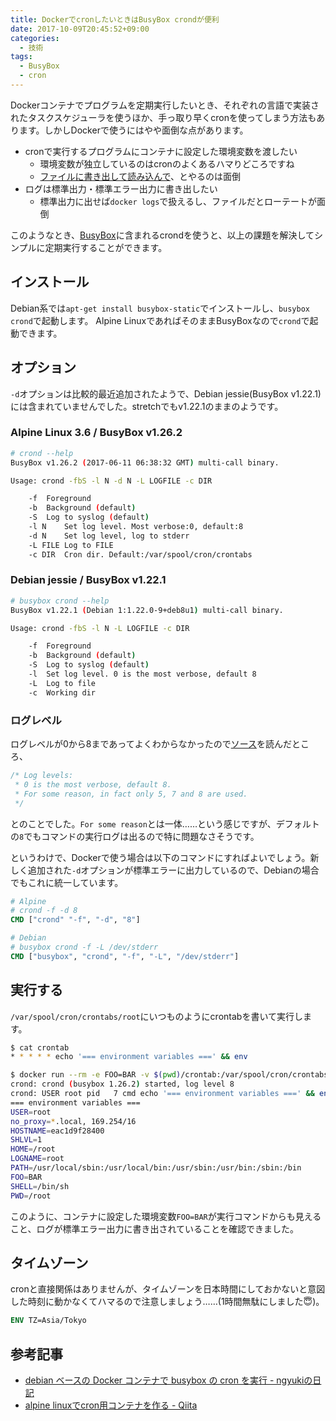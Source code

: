 ```yaml
---
title: DockerでcronしたいときはBusyBox crondが便利
date: 2017-10-09T20:45:52+09:00
categories:
  - 技術
tags:
  - BusyBox
  - cron
---
```


Dockerコンテナでプログラムを定期実行したいとき、それぞれの言語で実装されたタスクスケジューラを使うほか、手っ取り早くcronを使ってしまう方法もあります。しかしDockerで使うにはやや面倒な点があります。

- cronで実行するプログラムにコンテナに設定した環境変数を渡したい
  - 環境変数が独立しているのはcronのよくあるハマりどころですね
  - [ファイルに書き出して読み込んで](https://qiita.com/rerofumi/items/fc0126c4e985b78f769b)、とやるのは面倒
- ログは標準出力・標準エラー出力に書き出したい
  - 標準出力に出せば`docker logs`で扱えるし、ファイルだとローテートが面倒

このようなとき、[BusyBox](https://busybox.net/)に含まれるcrondを使うと、以上の課題を解決してシンプルに定期実行することができます。

## インストール

Debian系では`apt-get install busybox-static`でインストールし、`busybox crond`で起動します。
Alpine LinuxであればそのままBusyBoxなので`crond`で起動できます。

## オプション

`-d`オプションは比較的最近追加されたようで、Debian jessie(BusyBox v1.22.1)には含まれていませんでした。stretchでもv1.22.1のままのようです。

### Alpine Linux 3.6 / BusyBox v1.26.2

```sh
# crond --help
BusyBox v1.26.2 (2017-06-11 06:38:32 GMT) multi-call binary.

Usage: crond -fbS -l N -d N -L LOGFILE -c DIR

	-f	Foreground
	-b	Background (default)
	-S	Log to syslog (default)
	-l N	Set log level. Most verbose:0, default:8
	-d N	Set log level, log to stderr
	-L FILE	Log to FILE
	-c DIR	Cron dir. Default:/var/spool/cron/crontabs
```

### Debian jessie / BusyBox v1.22.1

```sh
# busybox crond --help
BusyBox v1.22.1 (Debian 1:1.22.0-9+deb8u1) multi-call binary.

Usage: crond -fbS -l N -L LOGFILE -c DIR

	-f	Foreground
	-b	Background (default)
	-S	Log to syslog (default)
	-l	Set log level. 0 is the most verbose, default 8
	-L	Log to file
	-c	Working dir
```

### ログレベル

ログレベルが0から8まであってよくわからなかったので[ソース](https://git.busybox.net/busybox/tree/miscutils/crond.c#n171)を読んだところ、

```c
/* Log levels:
 * 0 is the most verbose, default 8.
 * For some reason, in fact only 5, 7 and 8 are used.
 */
```

とのことでした。`For some reason`とは一体……という感じですが、デフォルトの`8`でもコマンドの実行ログは出るので特に問題なさそうです。

というわけで、Dockerで使う場合は以下のコマンドにすればよいでしょう。新しく追加された`-d`オプションが標準エラーに出力しているので、Debianの場合でもこれに統一しています。

```dockerfile
# Alpine
# crond -f -d 8
CMD ["crond" "-f", "-d", "8"]

# Debian
# busybox crond -f -L /dev/stderr
CMD ["busybox", "crond", "-f", "-L", "/dev/stderr"]
```

## 実行する

`/var/spool/cron/crontabs/root`にいつものようにcrontabを書いて実行します。

```sh
$ cat crontab
* * * * * echo '=== environment variables ===' && env

$ docker run --rm -e FOO=BAR -v $(pwd)/crontab:/var/spool/cron/crontabs/root alpine:3.6 crond -f -d 8
crond: crond (busybox 1.26.2) started, log level 8
crond: USER root pid   7 cmd echo '=== environment variables ===' && env
=== environment variables ===
USER=root
no_proxy=*.local, 169.254/16
HOSTNAME=eac1d9f28400
SHLVL=1
HOME=/root
LOGNAME=root
PATH=/usr/local/sbin:/usr/local/bin:/usr/sbin:/usr/bin:/sbin:/bin
FOO=BAR
SHELL=/bin/sh
PWD=/root
```

このように、コンテナに設定した環境変数`FOO=BAR`が実行コマンドからも見えること、ログが標準エラー出力に書き出されていることを確認できました。

## タイムゾーン

cronと直接関係はありませんが、タイムゾーンを日本時間にしておかないと意図した時刻に動かなくてハマるので注意しましょう……(1時間無駄にしました😇)。

```dockerfile
ENV TZ=Asia/Tokyo
```

## 参考記事

- [debian ベースの Docker コンテナで busybox の cron を実行 - ngyukiの日記](http://ngyuki.hatenablog.com/entry/2017/04/18/195254)
- [alpine linuxでcron用コンテナを作る - Qiita](https://qiita.com/shufo/items/9def5e9a6f44996312b8)
